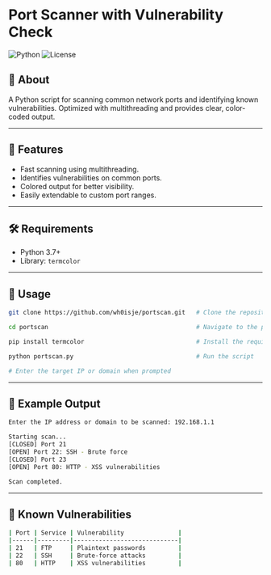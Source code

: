 # Port Scanner with Vulnerability Check

![Python](https://img.shields.io/badge/python-3.7%2B-blue)
![License](https://img.shields.io/badge/license-MIT-green)

## 📖 About
A Python script for scanning common network ports and identifying known vulnerabilities. Optimized with multithreading and provides clear, color-coded output.

---

## 🚀 Features
- Fast scanning using multithreading.
- Identifies vulnerabilities on common ports.
- Colored output for better visibility.
- Easily extendable to custom port ranges.

---

## 🛠️ Requirements
- Python 3.7+
- Library: `termcolor`

---

## 📂 Usage
```bash
git clone https://github.com/wh0isje/portscan.git   # Clone the repository

cd portscan                                         # Navigate to the project folder

pip install termcolor                               # Install the required library

python portscan.py                                  # Run the script

# Enter the target IP or domain when prompted
```
---

## 📜 Example Output
```bash
Enter the IP address or domain to be scanned: 192.168.1.1

Starting scan...
[CLOSED] Port 21
[OPEN] Port 22: SSH - Brute force
[CLOSED] Port 23
[OPEN] Port 80: HTTP - XSS vulnerabilities

Scan completed.
```
---

## 📌 Known Vulnerabilities
```bash
| Port | Service | Vulnerability               |
|------|---------|-----------------------------|
| 21   | FTP     | Plaintext passwords         |
| 22   | SSH     | Brute-force attacks         |
| 80   | HTTP    | XSS vulnerabilities         |

```
